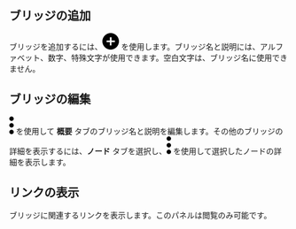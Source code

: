ブリッジの追加
--------------

ブリッジを追加するには、![Plus icon to add item](Images/ebt1659745488877.svg) を使用します。ブリッジ名と説明には、アルファベット、数字、特殊文字が使用できます。空白文字は、ブリッジ名に使用できません。

ブリッジの編集
--------------

![Kabob menu icon](Images/zsz1597101912145.svg) を使用して **概要** タブのブリッジ名と説明を編集します。その他のブリッジの詳細を表示するには、**ノード** タブを選択し、![Kabob menu icon](Images/zsz1597101912145.svg) を使用して選択したノードの詳細を表示します。

リンクの表示
------------

ブリッジに関連するリンクを表示します。このパネルは閲覧のみ可能です。
